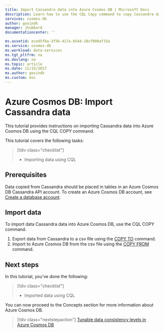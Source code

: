 ```yaml
---
title: Import Cassandra data into Azure Cosmos DB | Microsoft Docs
description: Learn how to use the CQL Copy command to copy Cassandra data into Azure Cosmos DB.
services: cosmos-db
author: govindk
manager: jhubbard
documentationcenter: ''

ms.assetid: eced5f6a-3f56-417a-b544-18cf000af33a
ms.service: cosmos-db
ms.workload: data-services
ms.tgt_pltfrm: na
ms.devlang: na
ms.topic: article
ms.date: 11/15/2017
ms.author: govindk
ms.custom: mvc
---
```

# Azure Cosmos DB: Import Cassandra data

This tutorial provides instructions on importing Cassandra data into Azure Cosmos DB using the CQL COPY command. 

This tutorial covers the following tasks:

> [!div class="checklist"]
> * Importing data using CQL

## Prerequisites

Data copied from Cassandra should be placed in tables in an Azure Cosmos DB Cassandra API account. To create an Azure Cosmos DB account, see [Create a database account](create-cassandra-java.md#create-a-database-account).

## Import data

To import data Cassandra data into Azure Cosmos DB, use the CQL COPY command.

1. Export data from Cassandra to a csv file using the [COPY TO](http://cassandra.apache.org/doc/latest/tools/cqlsh.html) command.
2. Import to Azure Cosmos DB from the csv file using the [COPY FROM](http://cassandra.apache.org/doc/latest/tools/cqlsh.html) command. 

## Next steps

In this tutorial, you've done the following:

> [!div class="checklist"]
> * Imported data using CQL

You can now proceed to the Concepts section for more information about Azure Cosmos DB. 

> [!div class="nextstepaction"]
>[Tunable data consistency levels in Azure Cosmos DB](../cosmos-db/consistency-levels.md)
